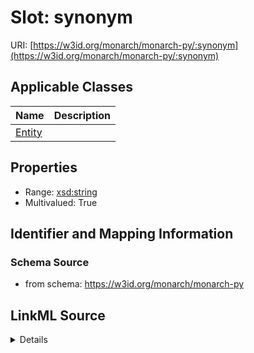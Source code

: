 # Slot: synonym

URI: [https://w3id.org/monarch/monarch-py/:synonym](https://w3id.org/monarch/monarch-py/:synonym)



<!-- no inheritance hierarchy -->




## Applicable Classes

| Name | Description |
| --- | --- |
[Entity](Entity.md) | 






## Properties

* Range: [xsd:string](xsd:string)
* Multivalued: True








## Identifier and Mapping Information







### Schema Source


* from schema: https://w3id.org/monarch/monarch-py




## LinkML Source

<details>
```yaml
name: synonym
from_schema: https://w3id.org/monarch/monarch-py
rank: 1000
multivalued: true
alias: synonym
domain_of:
- Entity
range: string

```
</details>